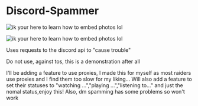 # Discord-Spammer
![ik your here to learn how to embed photos lol](https://i.imgur.com/xLIOkyn.png)

![ik your here to learn how to embed photos lol](https://i.imgur.com/JBgqgo6.png)

Uses requests to the discord api to "cause trouble"

Do not use, against tos, this is a demonstration after all

I'll be adding a feature to use proxies, I made this for myself as most raiders use proxies and I find them too slow for my liking...
Will also add a feature to set their statuses to "watching ...","playing ...","listening to..." and just the nomal status,enjoy this!
Also, dm spamming has some problems so won't work
